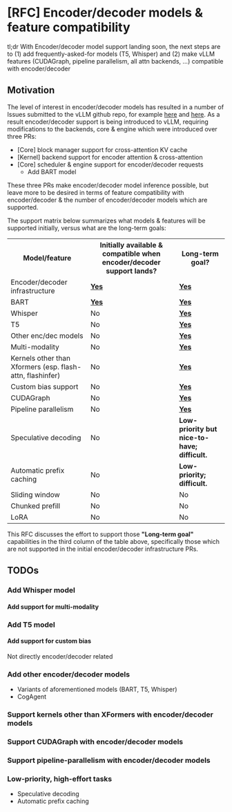 # [RFC] Encoder/decoder models & feature compatibility

tl;dr With Encoder/decoder model support landing soon, the next steps are to (1) add frequently-asked-for models (T5, Whisper) and (2) make vLLM features (CUDAGraph, pipeline parallelism, all attn backends, ...) compatible with encoder/decoder

## Motivation

The level of interest in encoder/decoder models has resulted in a number of Issues submitted to the vLLM github repo, for example [here](https://github.com/vllm-project/vllm/issues/187) and [here](https://github.com/vllm-project/vllm/issues/180). As a result encoder/decoder support is being introduced to vLLM, requiring modifications to the backends, core & engine which were introduced over three PRs:

* [Core] block manager support for cross-attention KV cache
* [Kernel] backend support for encoder attention & cross-attention
* [Core] scheduler & engine support for encoder/decoder requests
    * Add BART model

These three PRs make encoder/decoder model inference possible, but leave more to be desired in terms of feature compatibility with encoder/decoder & the number of encoder/decoder models which are supported.

The support matrix below summarizes what models & features will be supported initially, versus what are the long-term goals:

<table>
  <tr>
    <th>Model/feature</th>
    <th>Initially available & compatible when encoder/decoder support lands?</th>
    <th>Long-term goal?</th>
  </tr>
  <tr>
    <td>Encoder/decoder infrastructure</td>
    <td><strong><u>Yes</u></strong></td>
    <td><strong><u>Yes</u></strong></td>
  </tr>
  <tr>
    <td>BART</td>
    <td><strong><u>Yes</u></strong></td>
    <td><strong><u>Yes</u></strong></td>
  </tr>
  <tr>
    <td>Whisper</td>
    <td>No</td>
    <td><strong><u>Yes</u></strong></td>
  </tr>
  <tr>
    <td>T5</td>
    <td>No</td>
    <td><strong><u>Yes</u></strong></td>
  </tr>
  <tr>
    <td>Other enc/dec models</td>
    <td>No</td>
    <td><strong><u>Yes</u></strong></td>
  </tr>
  <tr>
    <td>Multi-modality</td>
    <td>No</td>
    <td><strong><u>Yes</u></strong></td>
  </tr>
  <tr>
    <td>Kernels other than Xformers (esp. flash-attn, flashinfer)</td>
    <td>No</td>
    <td><strong><u>Yes</u></strong></td>
  </tr>
  <tr>
    <td>Custom bias support</td>
    <td>No</td>
    <td><strong><u>Yes</u></strong></td>
  </tr>
  <tr>
    <td>CUDAGraph</td>
    <td>No</td>
    <td><strong><u>Yes</u></strong></td>
  </tr>
  <tr>
    <td>Pipeline parallelism</td>
    <td>No</td>
    <td><strong><u>Yes</u></strong></td>
  </tr>
  <tr>
    <td>Speculative decoding</td>
    <td>No</td>
    <td><strong>Low-priority but nice-to-have; difficult.</strong></td>
  </tr>
  <tr>
    <td>Automatic prefix caching</td>
    <td>No</td>
    <td><strong>Low-priority; difficult.</strong></td>
  </tr>
  <tr>
    <td>Sliding window</td>
    <td>No</td>
    <td>No</td>
  </tr>
  <tr>
    <td>Chunked prefill</td>
    <td>No</td>
    <td>No</td>
  </tr>
  <tr>
    <td>LoRA</td>
    <td>No</td>
    <td>No</td>
  </tr>
</table>

This RFC discusses the effort to support those **"Long-term goal"** capabilities in the third column of the table above, specifically those which are not supported in the initial encoder/decoder infrastructure PRs.

## TODOs

### Add Whisper model

#### Add support for multi-modality

### Add T5 model

#### Add support for custom bias

Not directly encoder/decoder related

### Add other encoder/decoder models

* Variants of aforementioned models (BART, T5, Whisper)
* CogAgent

### Support kernels other than XFormers with encoder/decoder models

### Support CUDAGraph with encoder/decoder models

### Support pipeline-parallelism with encoder/decoder models

### Low-priority, high-effort tasks

* Speculative decoding
* Automatic prefix caching